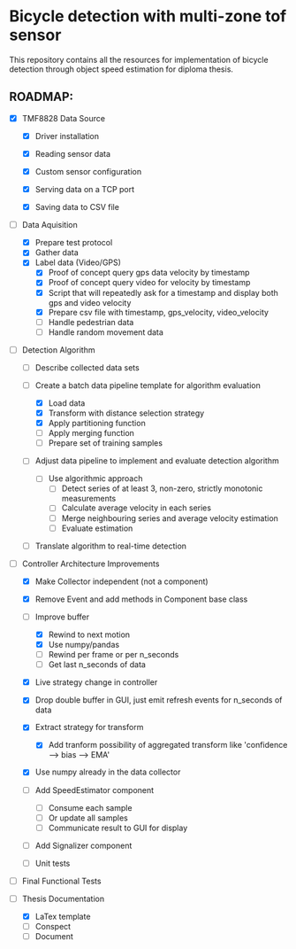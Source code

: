 # Bicycle detection with multi-zone tof sensor

This repository contains all the resources for implementation of bicycle detection through object speed estimation for diploma thesis.


## ROADMAP:


- [x] TMF8828 Data Source
    - [x] Driver installation
    - [x] Reading sensor data
    - [x] Custom sensor configuration
    - [x] Serving data on a TCP port
    - [x] Saving data to CSV file


- [ ] Data Aquisition
    - [x] Prepare test protocol
    - [x] Gather data
    - [x] Label data (Video/GPS)
        - [x] Proof of concept query gps data velocity by timestamp
        - [x] Proof of concept query video for velocity by timestamp
        - [x] Script that will repeatedly ask for a timestamp and display both gps and video velocity
        - [x] Prepare csv file with timestamp, gps_velocity, video_velocity
        - [ ] Handle pedestrian data
        - [ ] Handle random movement data

- [ ] Detection Algorithm
    - [ ] Describe collected data sets
    - [ ] Create a batch data pipeline template for algorithm evaluation
        - [x] Load data
        - [x] Transform with distance selection strategy
        - [x] Apply partitioning function
        - [ ] Apply merging function
        - [ ] Prepare set of training samples
    - [ ] Adjust data pipeline to implement and evaluate detection algorithm
        - [ ] Use algorithmic approach
            - [ ] Detect series of at least 3, non-zero, strictly monotonic measurements
            - [ ] Calculate average velocity in each series
            - [ ] Merge neighbouring series and average velocity estimation
            - [ ] Evaluate estimation
    - [ ] Translate algorithm to real-time detection


- [ ] Controller Architecture Improvements
    - [x] Make Collector independent (not a component)
    - [x] Remove Event and add methods in Component base class
    - [ ] Improve buffer
        - [x] Rewind to next motion
        - [x] Use numpy/pandas
        - [ ] Rewind per frame or per n_seconds
        - [ ] Get last n_seconds of data
    - [x] Live strategy change in controller
    - [x] Drop double buffer in GUI, just emit refresh events for n_seconds of data
    - [x] Extract strategy for transform
        - [x] Add tranform possibility of aggregated transform like 'confidence --> bias --> EMA'
    - [x] Use numpy already in the data collector
    - [ ] Add SpeedEstimator component
        - [ ] Consume each sample
        - [ ] Or update all samples
        - [ ] Communicate result to GUI for display
    - [ ] Add Signalizer component
    - [ ] Unit tests


- [ ] Final Functional Tests


- [ ] Thesis Documentation
    - [x] LaTex template
    - [ ] Conspect
    - [ ] Document

